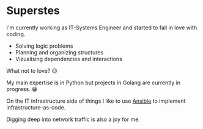 # Superstes

I'm currently working as IT-Systems Engineer and started to fall in love with coding.

* Solving logic problems
* Planning and organizing structures
* Vizualising dependencies and interactions

What not to love? :wink:


My main expertise is in Python but projects in Golang are currently in progress. :grin:


On the IT infrastructure side of things I like to use [Ansible](https://www.ansible.com/) to implement infrastructure-as-code.

Digging deep into network traffic is also a joy for me.
